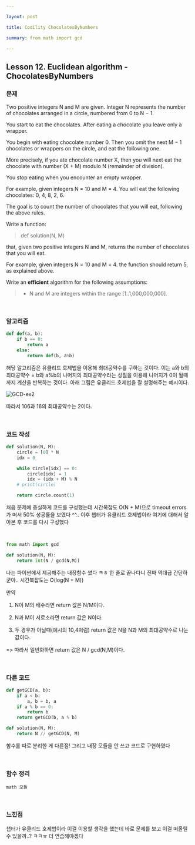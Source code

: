 ```yaml
---

layout: post

title: Codility ChocolatesByNumbers

summary: from math import gcd

---
```


## Lesson 12. Euclidean algorithm - ChocolatesByNumbers

### 문제

Two positive integers N and M are given. Integer N represents the number of chocolates arranged in a circle, numbered from 0 to N − 1.

You start to eat the chocolates. After eating a chocolate you leave only a wrapper.

You begin with eating chocolate number 0. Then you omit the next M − 1 chocolates or wrappers on the circle, and eat the following one.

More precisely, if you ate chocolate number X, then you will next eat the chocolate with number (X + M) modulo N (remainder of division).

You stop eating when you encounter an empty wrapper.

For example, given integers N = 10 and M = 4. You will eat the following chocolates: 0, 4, 8, 2, 6.

The goal is to count the number of chocolates that you will eat, following the above rules.

Write a function:

> def solution(N, M)

that, given two positive integers N and M, returns the number of chocolates that you will eat.

For example, given integers N = 10 and M = 4. the function should return 5, as explained above.

Write an ****efficient**** algorithm for the following assumptions:

> - N and M are integers within the range [1..1,000,000,000].



<br/>

### 알고리즘

```python
def def(a, b):
    if b == 0:
        return a
    else:
        return def(b, a%b)
```

해당 알고리즘은 유클리드 호제법을 이용해 최대공약수를 구하는 것이다. 이는 a와 b의 최대공약수 = b와 a%b의 나머지의 최대공약수라는 성질을 이용해 나머지가 0이 될때까지 계산을 반복하는 것이다. 아래 그림은 유클리드 호제법을 잘 설명해주는 예시이다.

![GCD-ex2](https://seunghyum.github.io/assets/images/posts/algorithm/GCD-ex.png)

따라서 106과 16의 최대공약수는 2이다.

<br/>

### 코드 작성

```python
def solution(N, M):
    circle = [0] * N
    idx = 0

    while circle[idx] == 0:
        circle[idx] = 1
        idx = (idx + M) % N
    # print(circle)

    return circle.count(1)
```

처음 문제에 충실하게 코드를 구성했는데 시간복잡도 O(N + M)으로 timeout errors가 떠서 50% 성공률을 보였다 ^^.. 이후 챕터가 유클리드 호제법이라 여기에 대해서 알아본 후 코드를 다시 구성했다

<br/>

```python
from math import gcd

def solution(N, M):
    return int(N / gcd(N,M))
```

나는 파이썬에서 제공해주는 내장함수 썼다 ㅋㅎ 한 줄로 끝나다니 진짜 역대급 간단하군아.. 시간복잡도는 O(log(N + M))

만약 

1. N이 M의 배수라면 return 값은 N/M이다.

2. N과 M이 서로소라면 return 값은 N이다.

3. 두 경우가 아닐때(예시의 10,4처럼) return 값은 N을 N과 M의 최대공약수로 나눈 값이다.

=> 따라서 일반화하면 return 값은 N / gcd(N,M)이다.

<br/>

### 다른 코드

```python
def getGCD(a, b):
    if a < b:
        a, b = b, a
    if a % b == 0:
        return b
    return getGCD(b, a % b)

def solution(N, M):
    return N // getGCD(N, M)
```

함수를 따로 분리한 게 다른점! 그리고 내장 모듈을 안 쓰고 코드로 구현하였다

<br/>

### 함수 정리

`math 모듈` 

<br/>

### 느낀점

챕터가 유클리드 호제법이라 이걸 이용할 생각을 했는데 바로 문제를 보고 이걸 떠올릴 수 있을까..? ㅋㅋㅠ 더 연습해야겠다


